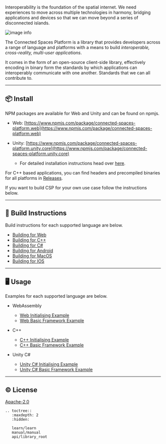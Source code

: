 Interoperability is the foundation of the spatial internet. We need experiences to move across multiple technologies in harmony, bridging applications and devices so that we can move beyond a series of disconnected islands.

![image info](./_static/interop.gif)

The Connected Spaces Platform is a library that provides developers across a range of language and platforms with a means to build *interoperable, cross-reality, multi-user applications*.

It comes in the form of an open-source client-side library, effectively encoding in binary form the standards by which applications can interoperably communicate with one another. Standards that we can all contribute to.

****

## 📦 Install
NPM packages are available for Web and Unity and can be found on npmjs.

- Web: [https://www.npmjs.com/package/connected-spaces-platform.web](https://www.npmjs.com/package/connected-spaces-platform.web)

- Unity: [https://www.npmjs.com/package/connected-spaces-platform.unity.core](https://www.npmjs.com/package/connected-spaces-platform.unity.core)
  - For detailed installation instructions head over [here](https://github.com/magnopus-opensource/connected-spaces-platform/wiki/Using-CSP-For-Unity).

For C++ based applications, you can find headers and precompiled binaries for all platforms in [Releases](https://github.com/magnopus-opensource/connected-spaces-platform/releases).

If you want to build CSP for your own use case follow the instructions below.

****

## 🔨 Build Instructions
Build instructions for each supported language are below.

- [Building for Web](https://github.com/magnopus-opensource/connected-spaces-platform/wiki/Building-CSP-for-Web)
- [Building for C++](https://github.com/magnopus-opensource/connected-spaces-platform/wiki/Building-CSP-for-CPP)
- [Building for C#](https://github.com/magnopus-opensource/connected-spaces-platform/wiki/Building-CSP-for-CSharp)
- [Building for Android](https://github.com/magnopus-opensource/connected-spaces-platform/wiki/Building-CSP-for-Android)
- [Building for MacOS](https://github.com/magnopus-opensource/connected-spaces-platform/wiki/Building-CSP-for-MacOS)
- [Building for IOS](https://github.com/magnopus-opensource/connected-spaces-platform/wiki/Building-CSP-for-IOS)

****

## 🖥️ Usage
Examples for each supported language are below.

- WebAssembly 
    - [Web Initialising Example](https://github.com/magnopus-opensource/connected-spaces-platform/tree/main/Examples/Initialising%20Foundation/Web)
    - [Web Basic Framework Example](https://github.com/magnopus-opensource/connected-spaces-platform/tree/main/Examples/Basic%20Framework/Web)
- C++
    - [C++ Initialising Example](https://github.com/magnopus-opensource/connected-spaces-platform/tree/main/Examples/Initialising%20Foundation/CPlusPlus/InitialisingFoundation)
    - [C++ Basic Framework Example](https://github.com/magnopus-opensource/connected-spaces-platform/tree/main/Examples/Basic%20Framework/CPlusPlus/BasicFramework)

- Unity C#
    - [Unity C# Initialising Example](https://github.com/magnopus-opensource/connected-spaces-platform/tree/main/Examples/Initialising%20Foundation/CSharp/Foundation-Unity-Example)
    - [Unity C# Basic Framework Example](https://github.com/magnopus-opensource/connected-spaces-platform/tree/main/Examples/Basic%20Framework/CSharp/Foundation-Unity-Example)

****
 ## ©️ License

 [Apache-2.0](https://github.com/magnopus-opensource/connected-spaces-platform/blob/develop/LICENSE)

```eval_rst
.. toctree::
   :maxdepth: 2
   :hidden:

   learn/learn
   manual/manual
   api/library_root
```
